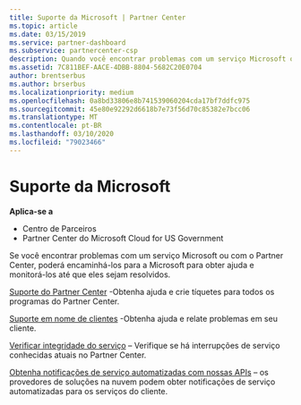```yaml
---
title: Suporte da Microsoft | Partner Center
ms.topic: article
ms.date: 03/15/2019
ms.service: partner-dashboard
ms.subservice: partnercenter-csp
description: Quando você encontrar problemas com um serviço Microsoft ou com o Partner Center, poderá encaminhá-los para a Microsoft para obter ajuda e controlar os problemas até que eles sejam resolvidos.
ms.assetid: 7C811BEF-AACE-4DBB-8804-5682C20E0704
author: brentserbus
ms.author: brserbus
ms.localizationpriority: medium
ms.openlocfilehash: 0a8bd33806e8b741539060204cda17bf7ddfc975
ms.sourcegitcommit: 45e80e92292d6618b7e73f56d70c85382e7bcc06
ms.translationtype: MT
ms.contentlocale: pt-BR
ms.lasthandoff: 03/10/2020
ms.locfileid: "79023466"
---
```

# <a name="support-from-microsoft"></a>Suporte da Microsoft

**Aplica-se a**

-  Centro de Parceiros
-  Partner Center do Microsoft Cloud for US Government


Se você encontrar problemas com um serviço Microsoft ou com o Partner Center, poderá encaminhá-los para a Microsoft para obter ajuda e monitorá-los até que eles sejam resolvidos.

[Suporte do Partner Center](report-problems-with-partner-center.md) -Obtenha ajuda e crie tíquetes para todos os programas do Partner Center.

[Suporte em nome de clientes](report-problems-on-behalf-of-a-customer.md) -Obtenha ajuda e relate problemas em seu cliente.

[Verificar integridade do serviço](check-service-health.md) – Verifique se há interrupções de serviço conhecidas atuais no Partner Center.

[Obtenha notificações de serviço automatizadas com nossas APIs](get-automated-service-notifications-with-our-apis.md) – os provedores de soluções na nuvem podem obter notificações de serviço automatizadas para os serviços do cliente.


 

 



